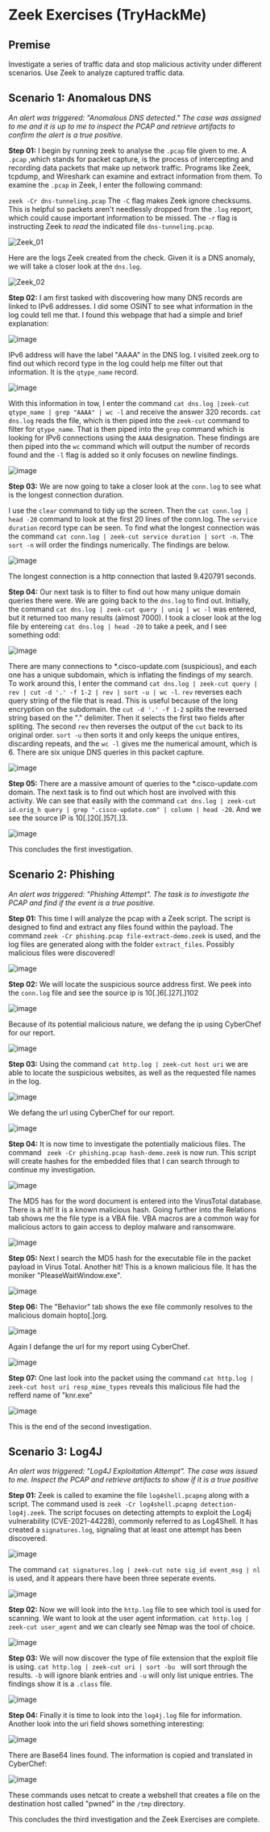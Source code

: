 # Zeek Exercises (TryHackMe)

## Premise
Investigate a series of traffic data and stop malicious activity under different scenarios. Use Zeek to analyze captured traffic data. 

## Scenario 1: Anomalous DNS
*An alert was triggered: "Anomalous DNS detected." The case was assigned to me and it is up to me to inspect the PCAP and retrieve artifacts to confirm the alert is a true positive.* 

**Step 01:** I begin by running zeek to analyse the ```.pcap``` file given to me. A ```.pcap``` ,which stands for packet capture, is the process of intercepting and recording data packets that make up network traffic. Programs like Zeek, tcpdump, and Wireshark can examine and extract information from them. To examine the ```.pcap``` in Zeek, I enter the following command:

```zeek -Cr dns-tunneling.pcap``` The ```-C``` flag makes Zeek ignore checksums. This is helpful so packets aren't needlessly dropped from the ```.log``` report, which could cause important information to be missed. The ```-r``` flag is instructing Zeek to *read* the indicated file ```dns-tunneling.pcap```.

![Zeek_01](https://github.com/user-attachments/assets/5f3a2263-a876-4842-b761-d9678660ae01)

Here are the logs Zeek created from the check. Given it is a DNS anomaly, we will take a closer look at the ```dns.log```.

![Zeek_02](https://github.com/user-attachments/assets/6dfe3cdb-1f65-4463-b02f-3de734464a0f)

**Step 02:** I am first tasked with discovering how many DNS records are linked to IPv6 addresses. I did some OSINT to see what information in the log could tell me that. I found this webpage that had a simple and brief explanation: 

![image](https://github.com/user-attachments/assets/8136614f-e2e5-4680-a40b-4f47cb275afc)

IPv6 address will have the label "AAAA" in the DNS log. I visited zeek.org to find out which record type in the log could help me filter out that information. It is the ```qtype_name``` record. 

![image](https://github.com/user-attachments/assets/247fc78e-cdda-4770-a1fe-1751ae0c0746)

With this information in tow, I enter the command ```cat dns.log |zeek-cut qtype_name | grep "AAAA" | wc -l``` and receive the answer 320 records. 
```cat dns.log``` reads the file, which is then piped into the ```zeek-cut``` command to filter for ```qtype_name```. That is then piped into the ```grep``` command which is looking for IPv6 connections using the ```AAAA``` designation. These findings are then piped into the ```wc``` command which will output the number of records found and the ```-l``` flag is added so it only focuses on newline findings.

![image](https://github.com/user-attachments/assets/22980ecf-6c65-4f27-805c-c4400a2ea797)

**Step 03:** We are now going to take a closer look at the ```conn.log``` to see what is the longest connection duration.

I use the ```clear``` command to tidy up the screen. Then the ```cat conn.log | head -20``` command to look at the first 20 lines of the conn.log. The ```service duration``` record type can be seen. To find what the longest connection was the command ```cat conn.log | zeek-cut service duration | sort -n```. The ```sort -n``` will order the findings numerically. The findings are below. 

![image](https://github.com/user-attachments/assets/b5f3c677-e03a-40ff-b948-309e7c8418c8)

The longest connection is a http connection that lasted 9.420791 seconds. 

**Step 04:** Our next task is to filter to find out how many unique domain queries there were. We are going back to the ```dns.log``` to find out. 
Initially, the command ```cat dns.log | zeek-cut query | uniq | wc -l``` was entered, but it returned too many results (almost 7000). I took a closer look at the log file by entereing ```cat dns.log | head -20``` to take a peek, and I see something odd:

![image](https://github.com/user-attachments/assets/aaef1e5f-3556-4d70-9919-5c865eaff9ac)

There are many connections to  *.cisco-update.com (suspicious), and each one has a unique subdomain, which is inflating the findings of my search. To work around this, I enter the command ```cat dns.log | zeek-cut query | rev | cut -d '.' -f 1-2 | rev | sort -u | wc -l```. ```rev``` reverses each query string of the file that is read. This is useful because of the long encryption on the subdomain. the ```cut -d '.' -f 1-2``` splits the reversed string based on the "." delimiter. Then it selects the first two fields after spliting. The second ```rev``` then reverses the output of the ```cut``` back to its original order. ```sort -u``` then sorts it and only keeps the unique entires, discarding repeats, and the ```wc -l``` gives me the numerical amount, which is 6. There are six unique DNS queries in this packet capture.

![image](https://github.com/user-attachments/assets/940e37a6-2688-4bc7-a820-42cbc90f82c8)

**Step 05:** There are a massive amount of queries to the *.cisco-update.com domain. The next task is to find out which host are involved with this activity. We can see that easily with the command ```cat dns.log | zeek-cut id.orig_h query | grep ".cisco-update.com" | column | head -20```. And we see the source IP is 10[.]20[.]57[.]3.

![image](https://github.com/user-attachments/assets/c81cb577-c774-4bc3-b99c-6f95cd19a592)

This concludes the first investigation.

## Scenario 2: Phishing
*An alert was triggered: "Phishing Attempt". The task is to investigate the PCAP and find if the event is a true positive.*

**Step 01:** This time I will analyze the pcap with a Zeek script. The script is designed to find and extract any files found within the payload. The command ```zeek -Cr phishing.pcap file-extract-demo.zeek``` is used, and the log files are generated along with the folder ```extract_files```. Possibly malicious files were discovered! 

![image](https://github.com/user-attachments/assets/43c89803-cb69-49ca-bc79-38d485c80b3e)

**Step 02:** We will locate the suspicious source address first. We peek into the ```conn.log``` file and see the source ip is 10[.]6[.]27[.]102

![image](https://github.com/user-attachments/assets/fd2d3867-95f8-412e-b5b1-243a5041564a)

Because of its potential malicious nature, we defang the ip using CyberChef for our report.

![image](https://github.com/user-attachments/assets/047eaa46-2d2e-43e9-b2c4-8ebe0bb09330)

**Step 03:** Using the command ```cat http.log | zeek-cut host uri``` we are able to locate the suspicious websites, as well as the requested file names in the log.

![image](https://github.com/user-attachments/assets/33e2a992-0e58-4825-a924-a9dfc6ff4062)

We defang the url using CyberChef for our report. 

![image](https://github.com/user-attachments/assets/07c7236b-7edd-447a-8165-a90e5d4fbd0e)

**Step 04:** It is now time to investigate the potentially malicious files. The command ``` zeek -Cr phishing.pcap hash-demo.zeek``` is now run. This script will create hashes for the embedded files that I can search through to continue my investigation.

![image](https://github.com/user-attachments/assets/d9bbbba4-0211-4afa-83ed-a672339903df)

The MD5 has for the word document is entered into the VirusTotal database. There is a hit! It is a known malicious hash. Going further into the Relations tab shows me the file type is a VBA file. VBA macros are a common way for malicious actors to gain access to deploy malware and ransomware.

![image](https://github.com/user-attachments/assets/f95f8f09-2f1f-484a-a6d7-69afbd8c9918)

**Step 05:** Next I search the MD5 hash for the executable file in the packet payload in Virus Total. Another hit! This is a known malicious file. It has the moniker "PleaseWaitWindow.exe".

![image](https://github.com/user-attachments/assets/a199bd7a-2758-4993-a292-b626bc2f5969)

**Step 06:** The "Behavior" tab shows the exe file commonly resolves to the malicious domain hopto[.]org.

![image](https://github.com/user-attachments/assets/e3888996-6316-43c2-852f-c69bbf12cbd4)

Again I defange the url for my report using CyberChef.

![image](https://github.com/user-attachments/assets/02f53fc3-51cd-4946-b132-e27da01bb13f)

**Step 07:** One last look into the packet using the command ```cat http.log | zeek-cut host uri resp_mime_types``` reveals this malicious file had the refferd name of "knr.exe"

![image](https://github.com/user-attachments/assets/e049a5f4-c337-4e0d-a922-cf0bec50bccc)

This is the end of the second investigation.

## Scenario 3: Log4J
*An alert was triggered: "Log4J Exploitation Attempt". The case was issued to me. Inspect the PCAP and retrieve artifacts to show if it is a true positive*

**Step 01:** Zeek is called to examine the file ```log4shell.pcapng``` along with a script. The command used is ```zeek -Cr log4shell.pcapng detection-log4j.zeek```. The script focuses on detecting attempts to exploit the Log4j vulnerability (CVE-2021-44228), commonly referred to as Log4Shell. It has created a ```signatures.log```, signaling that at least one attempt has been discovered.

![image](https://github.com/user-attachments/assets/0f124823-4fe0-4295-982c-aeb56227852d)

The command ```cat signatures.log | zeek-cut note sig_id event_msg | nl``` is used, and it appears there have been three seperate events.

![image](https://github.com/user-attachments/assets/3a76165e-b75f-4b39-b165-1dcf83decccc)

**Step 02:**
Now we will look into the ```http.log``` file to see which tool is used for scanning. We want to look at the user agent information. ```cat http.log | zeek-cut user_agent``` and we can clearly see Nmap was the tool of choice.

![image](https://github.com/user-attachments/assets/1feb153a-af51-4792-9a92-f696404ff9d9)

**Step 03:** We will now discover the type of file extension that the exploit file is using. ```cat http.log | zeek-cut uri | sort -bu ``` will sort through the results. ```-b``` will ignore blank entries and ```-u``` will only list unique entries. The findings show it is a ```.class``` file.

![image](https://github.com/user-attachments/assets/a1530e0e-026a-45f0-95f0-0f69882aa808)

**Step 04:** Finally it is time to look into the ```log4j.log``` file for information. Another look into the uri field shows something interesting: 

![image](https://github.com/user-attachments/assets/fda8e19f-7d41-4c5e-a303-31583510eeb4)

There are Base64 lines found. The information is copied and translated in CyberChef: 

![image](https://github.com/user-attachments/assets/c25cfd9c-30b9-4a65-85c0-42b1da9f2ddf)

These commands uses netcat to create a webshell that creates a file on the destination host called "pwned" in the ```/tmp``` directory.  

This concludes the third investigation and the Zeek Exercises are complete.





